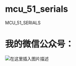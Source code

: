 # mcu_51_serials
MCU_51_SERIALS

# 我的微信公众号：
![在这里插入图片描述](https://img-blog.csdnimg.cn/20200704103640469.jpg)
